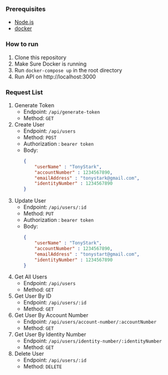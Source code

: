 ### Prerequisites
- [Node.js](https://nodejs.org/en/)
- [docker](https://www.docker.com/)

### How to run
1. Clone this repository
2. Make Sure Docker is running
3. Run `docker-compose up` in the root directory
4. Run API on http://localhost:3000

### Request List
1. Generate Token
    - Endpoint: `/api/generate-token`
    - Method: `GET`
2. Create User
    - Endpoint: `/api/users`
    - Method: `POST`
    - Authorization : `bearer token`
    - Body:
        ```json
        {
            "userName" : "TonyStark",
            "accountNumber" : 1234567890,
            "emailAddress" : "tonystark@gmail.com",
            "identityNumber" : 1234567890
        }
        ```
3. Update User
    - Endpoint: `/api/users/:id`
    - Method: `PUT`
    - Authorization : `bearer token`
    - Body:
        ```json
        {
            "userName" : "TonyStark",
            "accountNumber" : 1234567890,
            "emailAddress" : "tonystart@gmail.com",
            "identityNumber" : 1234567890
        }
        ```
4. Get All Users
    - Endpoint: `/api/users`
    - Method: `GET`
5. Get User By ID
    - Endpoint: `/api/users/:id`
    - Method: `GET`
6. Get User By Account Number
    - Endpoint: `/api/users/account-number/:accountNumber`
    - Method: `GET`
7. Get User By Identity Number
    - Endpoint: `/api/users/identity-number/:identityNumber`
    - Method: `GET`
8. Delete User
    - Endpoint: `/api/users/:id`
    - Method: `DELETE`
